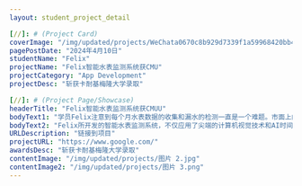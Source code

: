 ```yaml
---
layout: student_project_detail

[//]: # (Project Card)
coverImage: "/img/updated/projects/WeChata0670c8b929d7339f1a59968420bb459.jpg"
pagePostDate: "2024年4月10日"
studentName: "Felix"
projectName: "Felix智能水表监测系统获CMU"
projectCategory: "App Development"
projectDesc: "斩获卡耐基梅隆大学录取"

[//]: # (Project Page/Showcase)
headerTitle: "Felix智能水表监测系统获CMUU"
bodyText1: "学员Felix注意到每个月水表数据的收集和漏水的检测一直是一个难题。市面上的智能水表价格高昂，很多家庭难以负担，这激发了他开发一个更加经济、易用的解决方案的决心。"
bodyText2: "Felix所开发的智能水表监测系统，不仅应用了尖端的计算机视觉技术和AI时间序列预测，更是以极具创新性的方式，为家庭节水监测带来便捷。"
URLDescription: "链接到项目"
projectURL: "https://www.google.com/"
awardsDesc: "斩获卡耐基梅隆大学录取"
contentImage: "/img/updated/projects/图片 2.jpg"
contentImage2: "/img/updated/projects/图片 3.png"
---
```

